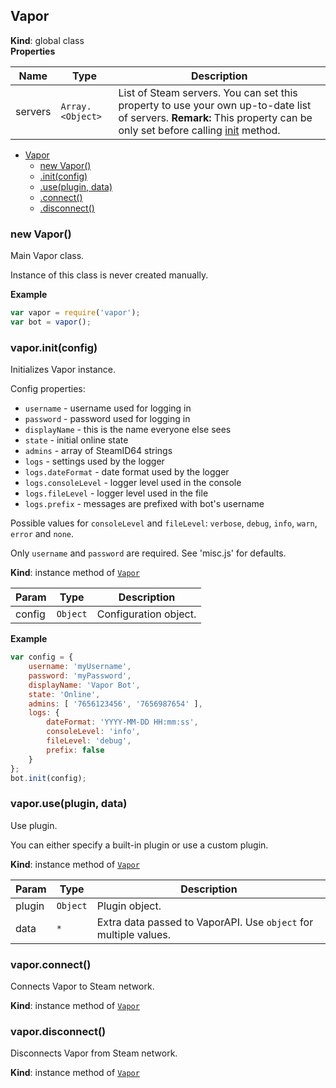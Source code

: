 <a name="Vapor"></a>
## Vapor
**Kind**: global class  
**Properties**

| Name | Type | Description |
| --- | --- | --- |
| servers | <code>Array.&lt;Object&gt;</code> | List of Steam servers. You can set this property to use your own up-to-date list of servers. **Remark:** This property can be only set before calling [init](#Vapor+init) method. |


* [Vapor](#Vapor)
  * [new Vapor()](#new_Vapor_new)
  * [.init(config)](#Vapor+init)
  * [.use(plugin, data)](#Vapor+use)
  * [.connect()](#Vapor+connect)
  * [.disconnect()](#Vapor+disconnect)

<a name="new_Vapor_new"></a>
### new Vapor()
Main Vapor class.

Instance of this class is never created manually.

**Example**  
```js
var vapor = require('vapor');
var bot = vapor();
```
<a name="Vapor+init"></a>
### vapor.init(config)
Initializes Vapor instance.

Config properties:
* `username` - username used for logging in
* `password` - password used for logging in
* `displayName` - this is the name everyone else sees
* `state` - initial online state
* `admins` - array of SteamID64 strings
* `logs` - settings used by the logger
* `logs.dateFormat` - date format used by the logger
* `logs.consoleLevel` - logger level used in the console
* `logs.fileLevel` - logger level used in the file
* `logs.prefix` - messages are prefixed with bot's username

Possible values for `consoleLevel` and `fileLevel`: `verbose`, `debug`, `info`, `warn`, `error` and `none`.

Only `username` and `password` are required. See 'misc.js' for defaults.

**Kind**: instance method of <code>[Vapor](#Vapor)</code>  

| Param | Type | Description |
| --- | --- | --- |
| config | <code>Object</code> | Configuration object. |

**Example**  
```js
var config = {
    username: 'myUsername',
    password: 'myPassword',
    displayName: 'Vapor Bot',
    state: 'Online',
    admins: [ '7656123456', '7656987654' ],
    logs: {
        dateFormat: 'YYYY-MM-DD HH:mm:ss',
        consoleLevel: 'info',
        fileLevel: 'debug',
        prefix: false
    }
};
bot.init(config);
```
<a name="Vapor+use"></a>
### vapor.use(plugin, data)
Use plugin.

You can either specify a built-in plugin or use a custom plugin.

**Kind**: instance method of <code>[Vapor](#Vapor)</code>  

| Param | Type | Description |
| --- | --- | --- |
| plugin | <code>Object</code> | Plugin object. |
| data | <code>\*</code> | Extra data passed to VaporAPI. Use `object` for multiple values. |

<a name="Vapor+connect"></a>
### vapor.connect()
Connects Vapor to Steam network.

**Kind**: instance method of <code>[Vapor](#Vapor)</code>  
<a name="Vapor+disconnect"></a>
### vapor.disconnect()
Disconnects Vapor from Steam network.

**Kind**: instance method of <code>[Vapor](#Vapor)</code>  
